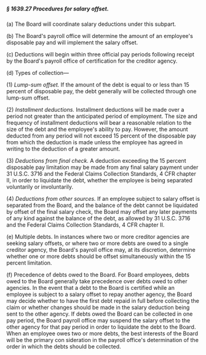 ##### § 1639.27 Procedures for salary offset. #####

(a) The Board will coordinate salary deductions under this subpart.

(b) The Board's payroll office will determine the amount of an employee's disposable pay and will implement the salary offset.

(c) Deductions will begin within three official pay periods following receipt by the Board's payroll office of certification for the creditor agency.

(d) Types of collection—

(1) *Lump-sum offset.* If the amount of the debt is equal to or less than 15 percent of disposable pay, the debt generally will be collected through one lump-sum offset.

(2) *Installment deductions.* Installment deductions will be made over a period not greater than the anticipated period of employment. The size and frequency of installment deductions will bear a reasonable relation to the size of the debt and the employee's ability to pay. However, the amount deducted from any period will not exceed 15 percent of the disposable pay from which the deduction is made unless the employee has agreed in writing to the deduction of a greater amount.

(3) *Deductions from final check.* A deduction exceeding the 15 percent disposable pay limitation may be made from any final salary payment under 31 U.S.C. 3716 and the Federal Claims Collection Standards, 4 CFR chapter II, in order to liquidate the debt, whether the employee is being separated voluntarily or involuntarily.

(4) *Deductions from other sources.* If an employee subject to salary offset is separated from the Board, and the balance of the debt cannot be liquidated by offset of the final salary check, the Board may offset any later payments of any kind against the balance of the debt, as allowed by 31 U.S.C. 3716 and the Federal Claims Collection Standards, 4 CFR chapter II.

(e) Multiple debts. In instances where two or more creditor agencies are seeking salary offsets, or where two or more debts are owed to a single creditor agency, the Board's payroll office may, at its discretion, determine whether one or more debts should be offset simultaneously within the 15 percent limitation.

(f) Precedence of debts owed to the Board. For Board employees, debts owed to the Board generally take precedence over debts owed to other agencies. In the event that a debt to the Board is certified while an employee is subject to a salary offset to repay another agency, the Board may decide whether to have the first debt repaid in full before collecting the claim or whether changes should be made in the salary deduction being sent to the other agency. If debts owed the Board can be collected in one pay period, the Board payroll office may suspend the salary offset to the other agency for that pay period in order to liquidate the debt to the Board. When an employee owes two or more debts, the best interests of the Board will be the primary con sideration in the payroll office's determination of the order in which the debts should be collected.